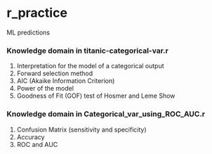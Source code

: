 # r_practice
ML predictions 

### Knowledge domain in titanic-categorical-var.r
1. Interpretation for the model of a categorical output
2. Forward selection method
3. AIC (Akaike Information Criterion)
4. Power of the model
5. Goodness of Fit (GOF) test of Hosmer and Leme Show

### Knowledge domain in Categorical_var_using_ROC_AUC.r
1. Confusion Matrix (sensitivity and specificity)
2. Accuracy
3. ROC and AUC
